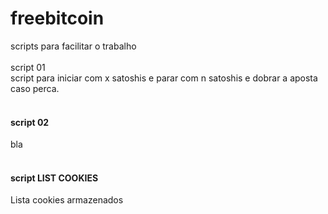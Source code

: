 # freebitcoin<br/>
scripts para facilitar o trabalho<br/><br/>
script 01<br/>
script para iniciar com x satoshis e parar com n satoshis e dobrar a aposta caso perca.
<br/>
<br/>
<h4>script 02</h4>
bla
<br/>
<br/>
<h4>script LIST COOKIES</h4>
Lista cookies armazenados
